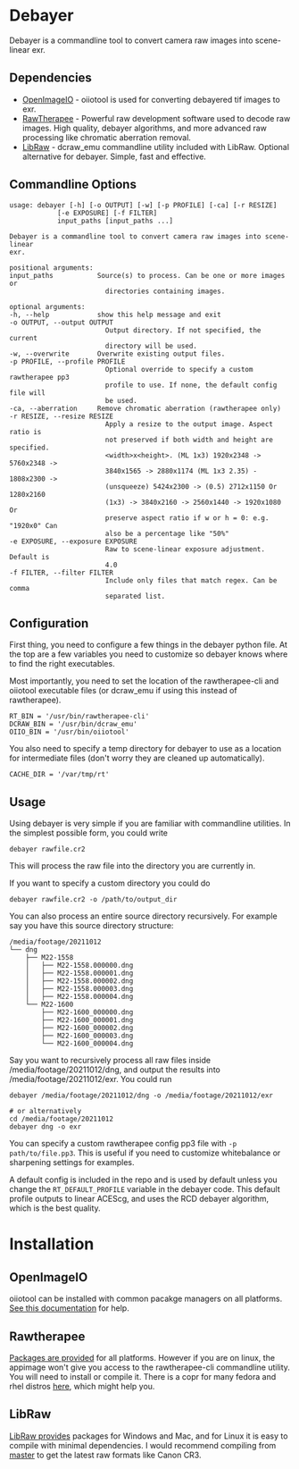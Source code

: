 # Debayer
Debayer is a commandline tool to convert camera raw images into scene-linear exr.

## Dependencies
- [OpenImageIO](https://github.com/OpenImageIO/oiio) - oiiotool is used for converting debayered tif images to exr.
- [RawTherapee](https://rawtherapee.com/downloads) - Powerful raw development software used to decode raw images. High quality, debayer algorithms, and more advanced raw processing like chromatic aberration removal.
- [LibRaw](https://www.libraw.org/download) - dcraw_emu commandline utility included with LibRaw. Optional alternative for debayer. Simple, fast and effective.
## Commandline Options
    usage: debayer [-h] [-o OUTPUT] [-w] [-p PROFILE] [-ca] [-r RESIZE]
                [-e EXPOSURE] [-f FILTER]
                input_paths [input_paths ...]

    Debayer is a commandline tool to convert camera raw images into scene-linear
    exr.

    positional arguments:
    input_paths           Source(s) to process. Can be one or more images or
                            directories containing images.

    optional arguments:
    -h, --help            show this help message and exit
    -o OUTPUT, --output OUTPUT
                            Output directory. If not specified, the current
                            directory will be used.
    -w, --overwrite       Overwrite existing output files.
    -p PROFILE, --profile PROFILE
                            Optional override to specify a custom rawtherapee pp3
                            profile to use. If none, the default config file will
                            be used.
    -ca, --aberration     Remove chromatic aberration (rawtherapee only)
    -r RESIZE, --resize RESIZE
                            Apply a resize to the output image. Aspect ratio is
                            not preserved if both width and height are specified.
                            <width>x<height>. (ML 1x3) 1920x2348 -> 5760x2348 ->
                            3840x1565 -> 2880x1174 (ML 1x3 2.35) - 1808x2300 ->
                            (unsqueeze) 5424x2300 -> (0.5) 2712x1150 Or 1280x2160
                            (1x3) -> 3840x2160 -> 2560x1440 -> 1920x1080 Or
                            preserve aspect ratio if w or h = 0: e.g. "1920x0" Can
                            also be a percentage like "50%"
    -e EXPOSURE, --exposure EXPOSURE
                            Raw to scene-linear exposure adjustment. Default is
                            4.0
    -f FILTER, --filter FILTER
                            Include only files that match regex. Can be comma
                            separated list.

## Configuration
First thing, you need to configure a few things in the debayer python file. At the top are a few variables you need to customize so debayer knows where to find the right executables.

Most importantly, you need to set the location of the rawtherapee-cli and oiiotool executable files (or dcraw_emu if using this instead of rawtherapee).
```
RT_BIN = '/usr/bin/rawtherapee-cli'
DCRAW_BIN = '/usr/bin/dcraw_emu'
OIIO_BIN = '/usr/bin/oiiotool'
```

You also need to specify a temp directory for debayer to use as a location for intermediate files (don't worry they are cleaned up automatically).
```
CACHE_DIR = '/var/tmp/rt'
```

## Usage
Using debayer is very simple if you are familiar with commandline utilities. In the simplest possible form, you could write

```
debayer rawfile.cr2
```

This will process the raw file into the directory you are currently in.

If you want to specify a custom directory you could do
```
debayer rawfile.cr2 -o /path/to/output_dir
```

You can also process an entire source directory recursively. For example say you have this source directory structure:
```
/media/footage/20211012
└── dng
    ├── M22-1558
    │   ├── M22-1558.000000.dng
    │   ├── M22-1558.000001.dng
    │   ├── M22-1558.000002.dng
    │   ├── M22-1558.000003.dng
    │   ├── M22-1558.000004.dng
    └── M22-1600
        ├── M22-1600_000000.dng
        ├── M22-1600_000001.dng
        ├── M22-1600_000002.dng
        ├── M22-1600_000003.dng
        └── M22-1600_000004.dng
```

Say you want to recursively process all raw files inside /media/footage/20211012/dng, and output the results into /media/footage/20211012/exr. You could run
```
debayer /media/footage/20211012/dng -o /media/footage/20211012/exr

# or alternatively
cd /media/footage/20211012
debayer dng -o exr
```

You can specify a custom rawtherapee config pp3 file with `-p path/to/file.pp3`. This is useful if you need to customize whitebalance or sharpening settings for examples.

A default config is included in the repo and is used by default unless you change the `RT_DEFAULT_PROFILE` variable in the debayer code. This default profile outputs to linear ACEScg, and uses the RCD debayer algorithm, which is the best quality.



# Installation

## OpenImageIO
oiiotool can be installed with common pacakge managers on all platforms. [See this documentation](https://github.com/OpenImageIO/oiio/blob/master/INSTALL.md#installing-from-package-managers) for help.
## Rawtherapee
[Packages are provided](http://rawtherapee.com) for all platforms. However if you are on linux, the appimage won't give you access to the rawtherapee-cli commandline utility. You will need to install or compile it. There is a copr for many fedora and rhel distros [here](https://download.copr.fedorainfracloud.org/results/scx/rawtherapee/), which might help you.
## LibRaw
[LibRaw provides](https://www.libraw.org/download) packages for Windows and Mac, and for Linux it is easy to compile with minimal dependencies. I would recommend compiling from [master](https://github.com/LibRaw/LibRaw) to get the latest raw formats like Canon CR3.